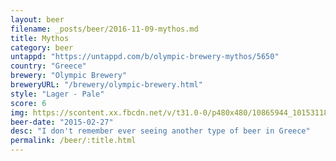 ```yaml
---
layout: beer
filename: _posts/beer/2016-11-09-mythos.md
title: Mythos
category: beer
untappd: "https://untappd.com/b/olympic-brewery-mythos/5650"
country: "Greece"
brewery: "Olympic Brewery"
breweryURL: "/brewery/olympic-brewery.html"
style: "Lager - Pale"
score: 6
img: https://scontent.xx.fbcdn.net/v/t31.0-0/p480x480/10865944_10153118627183745_3452701286868348707_o.jpg?oh=2d09dfd8856de371f136cc3bc50a982b&oe=59F64976
beer-date: "2015-02-27"
desc: "I don't remember ever seeing another type of beer in Greece"
permalink: /beer/:title.html
---
```

